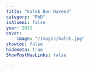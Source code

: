 ```yaml
---
title: "Kaleb Ben Naveed"
category: "PhD"
isAlumni: false
year: 2022
cover:
    image: "/images/kaleb.jpg"
showtoc: false
hidemeta: true
ShowPostNavLinks: false

---
```


